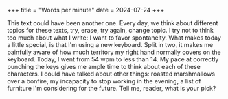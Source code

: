 +++
title = "Words per minute"
date = 2024-07-24
+++

This text could have been another one. Every day, we think about different topics for these texts, try, erase, try again, change topic. I try not to think too much about what I write: I want to favor spontaneity. What makes today a little special, is that I'm using a new keyboard. Split in two, it makes me painfully aware of how much territory my right hand normally covers on the keyboard. Today, I went from 54 wpm to less than 14. My pace at correctly punching the keys gives me ample time to think about each of these characters. I could have talked about other things: roasted marshmallows over a bonfire, my incapacity to stop working in the evening, a list of furniture I'm considering for the future. Tell me, reader, what is your pick?
